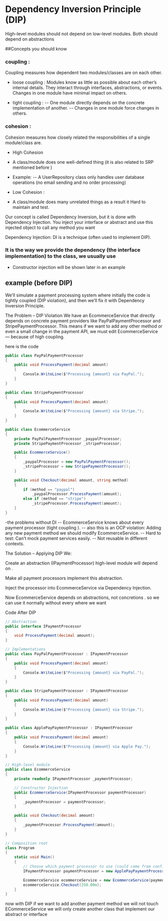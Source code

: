 # Dependency Inversion Principle (DIP)

High-level modules should not depend on low-level modules. Both should depend on abstractions 


##Concepts you should know 

### coupling : 
Coupling measures how dependent two modules/classes are on each other.

- loose coupling : 
 Modules know as little as possible about each other’s internal details.
 They interact through interfaces, abstractions, or events.
 Changes in one module have minimal impact on others.


- tight coupling :
-- One module directly depends on the concrete implementation of another.
-- Changes in one module force changes in others.


### cohesion : 
Cohesion measures how closely related the responsibilities of a single module/class are.

- High Cohesion
- A class/module does one well-defined thing (it is also related to SRP mentioned before )

- Example:
-- A UserRepository class only handles user database operations (no email sending and no order processing)

- Low Cohesion :
- A class/module does many unrelated things as a result it Hard to maintain and test.

Our concept is called Dependency Inversion, but it is done with Dependency Injection. You inject your interface or abstract and use this injected object to call any method you want 


Dependency Injection: DI is a technique (often used to implement DIP). 
### It is the way we provide the dependency (the interface implementation) to the class, we usually use 

- Constructor injection will be shown later in an example  


## example (before DIP)

We’ll simulate a payment processing system where initially the code is tightly coupled (DIP violation), and then we’ll fix it with Dependency Inversion Principle.


The Problem – DIP Violation
We have an EcommerceService that directly depends on concrete payment providers like PayPalPaymentProcessor and StripePaymentProcessor.
This means if we want to add any other method or even a small change in the payment API, we must edit EcommerceService — because of high coupling.  

here is the code 

```csharp
public class PayPalPaymentProcessor
{
    public void ProcessPayment(decimal amount)
    {
        Console.WriteLine($"Processing {amount} via PayPal.");
    }
}

public class StripePaymentProcessor
{
    public void ProcessPayment(decimal amount)
    {
        Console.WriteLine($"Processing {amount} via Stripe.");
    }
}

public class EcommerceService
{
    private PayPalPaymentProcessor _paypalProcessor;
    private StripePaymentProcessor _stripeProcessor;

    public EcommerceService()
    {
        _paypalProcessor = new PayPalPaymentProcessor();
        _stripeProcessor = new StripePaymentProcessor();
    }

    public void Checkout(decimal amount, string method)
    {
        if (method == "paypal")
            _paypalProcessor.ProcessPayment(amount);
        else if (method == "stripe")
            _stripeProcessor.ProcessPayment(amount);
    }
}

```

-the problems without DI
-- EcommerceService knows about every payment processor (tight coupling ).
-- also this is an OCP violation: Adding any new payment method we should modify EcommerceService.
-- Hard to test: Can’t mock payment services easily.
-- Not reusable in different contexts.



The Solution – Applying DIP
We:

Create an abstraction (IPaymentProcessor) high-level module will depend on .

Make all payment processors implement this abstraction.

Inject the processor into EcommerceService via Dependency Injection.

Now EcommerceService depends on abstractions, not concretions .
so we can use it normally without every where we want 

Code After DIP 


```csharp
// Abstraction
public interface IPaymentProcessor
{
    void ProcessPayment(decimal amount);
}

// Implementations
public class PayPalPaymentProcessor : IPaymentProcessor
{
    public void ProcessPayment(decimal amount)
    {
        Console.WriteLine($"Processing {amount} via PayPal.");
    }
}

public class StripePaymentProcessor : IPaymentProcessor
{
    public void ProcessPayment(decimal amount)
    {
        Console.WriteLine($"Processing {amount} via Stripe.");
    }
}

public class ApplePayPaymentProcessor : IPaymentProcessor
{
    public void ProcessPayment(decimal amount)
    {
        Console.WriteLine($"Processing {amount} via Apple Pay.");
    }
}

// High-level module
public class EcommerceService
{
    private readonly IPaymentProcessor _paymentProcessor;

    // Constructor Injection
    public EcommerceService(IPaymentProcessor paymentProcessor)
    {
        _paymentProcessor = paymentProcessor;
    }

    public void Checkout(decimal amount)
    {
        _paymentProcessor.ProcessPayment(amount);
    }
}

// Composition root
class Program
{
    static void Main()
    {
        // Choose which payment processor to use (could come from config/DI container)
        IPaymentProcessor paymentProcessor = new ApplePayPaymentProcessor();

        EcommerceService ecommerceService = new EcommerceService(paymentProcessor);
        ecommerceService.Checkout(250.00m);
    }
}

```
now with DIP if we want to add another payment method we will not touch ECommerceService we will only create another class that implement our abstract or interface 
